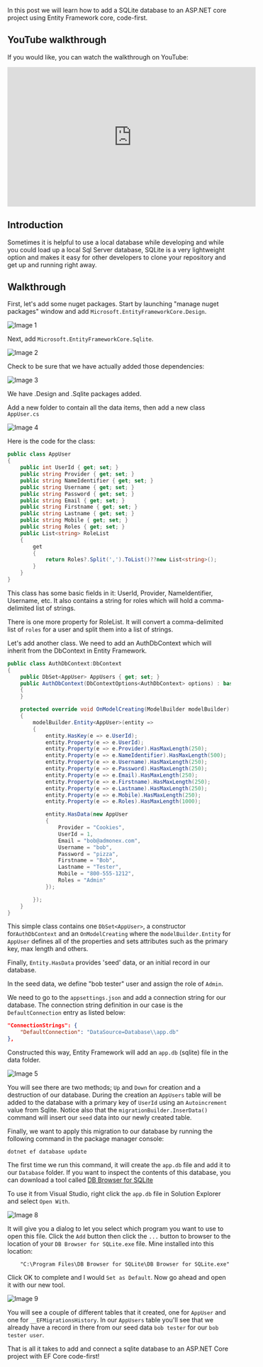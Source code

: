 In this post we will learn how to add a SQLite database to an ASP.NET core project using Entity Framework core, code-first.

## YouTube walkthrough
If you would like, you can watch the walkthrough on YouTube: 

<iframe width="560" height="315" class="video-frame" src="https://www.youtube.com/embed/z-Hll4Xddjs" title="YouTube video player" frameborder="0" allow="accelerometer; autoplay; clipboard-write; encrypted-media; gyroscope; picture-in-picture" allowfullscreen></iframe>

## Introduction 

Sometimes it is helpful to use a local database while developing and while you could load up a local Sql Server database, SQLite is a very lightweight option and makes it easy for other developers to clone your repository and get up and running right away.

## Walkthrough

First, let's add some nuget packages. Start by launching "manage nuget packages" window and add `Microsoft.EntityFrameworkCore.Design`.

![Image 1](https://raw.githubusercontent.com/mobiletonster/blogposts/main/code/aspnetcore/images/addsqlitedb/1-efcoredesign-cropped.jpg#screenshot "manage nuget - add ef core design")


Next, add `Microsoft.EntityFrameworkCore.Sqlite`.

![Image 2](https://raw.githubusercontent.com/mobiletonster/blogposts/main/code/aspnetcore/images/addsqlitedb/2-efcoresqlite-cropped.jpg#screenshot "manage nuget - add ef core sqlite")


Check to be sure that we have actually added those dependencies:

![Image 3](https://raw.githubusercontent.com/mobiletonster/blogposts/main/code/aspnetcore/images/addsqlitedb/3-dependenciesadded-cropped.jpg#screenshot "dependencies appear in solution explorer")

We have .Design and .Sqlite packages added.

Add a new folder to contain all the data items, then add a new class `AppUser.cs`

![Image 4](https://raw.githubusercontent.com/mobiletonster/blogposts/main/code/aspnetcore/images/addsqlitedb/4-datafolder-appuserclass-cropped.jpg#screenshot "screenshot of solution explorer showing data folder and AppUser class")

Here is the code for the class:

```csharp
public class AppUser
{
    public int UserId { get; set; }
    public string Provider { get; set; }
    public string NameIdentifier { get; set; }
    public string Username { get; set; }
    public string Password { get; set; }
    public string Email { get; set; }
    public string Firstname { get; set; }
    public string Lastname { get; set; }
    public string Mobile { get; set; }
    public string Roles { get; set; }
    public List<string> RoleList
    {
        get
        {
            return Roles?.Split(',').ToList()??new List<string>();
        }
    }
}
```

This class has some basic fields in it:
UserId, Provider, NameIdentifier, Username, etc. It also contains a string for roles which will hold a comma-delimited list of strings.

There is one more property for RoleList. It will convert a comma-delimited list of `roles` for a user and split them into a list of strings.

Let's add another class. We need to add an AuthDbContext which will inherit from the DbContext in Entity Framework.

```csharp
public class AuthDbContext:DbContext
{
    public DbSet<AppUser> AppUsers { get; set; }
    public AuthDbContext(DbContextOptions<AuthDbContext> options) : base(options)
    {
    }

    protected override void OnModelCreating(ModelBuilder modelBuilder)
    {
        modelBuilder.Entity<AppUser>(entity =>
        {
            entity.HasKey(e => e.UserId);
            entity.Property(e => e.UserId);
            entity.Property(e => e.Provider).HasMaxLength(250);
            entity.Property(e => e.NameIdentifier).HasMaxLength(500);
            entity.Property(e => e.Username).HasMaxLength(250);
            entity.Property(e => e.Password).HasMaxLength(250);
            entity.Property(e => e.Email).HasMaxLength(250);
            entity.Property(e => e.Firstname).HasMaxLength(250);
            entity.Property(e => e.Lastname).HasMaxLength(250);
            entity.Property(e => e.Mobile).HasMaxLength(250);
            entity.Property(e => e.Roles).HasMaxLength(1000);

            entity.HasData(new AppUser
            {
                Provider = "Cookies",
                UserId = 1,
                Email = "bob@admonex.com",
                Username = "bob",
                Password = "pizza",
                Firstname = "Bob",
                Lastname = "Tester",
                Mobile = "800-555-1212",
                Roles = "Admin"
            });

        });
    }
}
```

This simple class contains one `DbSet<AppUser>`,  a constructor for`AuthDbContext` and an `OnModelCreating` where the `modelBuilder.Entity` for `AppUser` defines all of the properties and sets attributes such as the primary key, max length and others.  

Finally, `Entity.HasData` provides 'seed' data, or an initial record in our database.

In the seed data, we define "bob tester" user and assign the role of `Admin`.

We need to go to the `appsettings.json` and add a connection string for our database. The connection string definition in our case is the `DefaultConnection` entry as listed below:

```json
"ConnectionStrings": {
    "DefaultConnection": "DataSource=Database\\app.db"
},
``` 
 Constructed this way, Entity Framework will add an `app.db` (sqlite) file in the data folder.
 
![Image 5](https://raw.githubusercontent.com/mobiletonster/blogposts/main/code/aspnetcore/images/addsqlitedb/5-app.db-cropped.jpg#screenshot)

You will see there are two methods; `Up` and `Down` for creation and a destruction of our database. During the creation an `AppUsers` table will be added to the database with a primary key of `UserId` using an `Autoincrement` value from Sqlite. Notice also that the `migrationBuilder.InserData()` command will insert our `seed` data into our newly created table.

Finally, we want to apply this migration to our database by running the following command in the package manager console:

```console
dotnet ef database update
```

The first time we run this command, it will create the `app.db` file and add it to our `Database` folder. If you want to inspect the contents of this database, you can download a tool called <a href="https://sqlitebrowser.org" target="_blank" rel="noopener">DB Browser for SQLite</a> 

To use it from Visual Studio, right click the `app.db` file in Solution Explorer and select `Open With`. 

![Image 8](https://raw.githubusercontent.com/mobiletonster/blogposts/main/code/aspnetcore/images/addsqlitedb/8-sqlitedbbrowser-cropped.jpg#screenshot "Use Open With to define tool to open our app.db file")

It will give you a dialog to let you select which program you want to use to open this file. Click the `Add` button then click the `...` button to browser to the location of your `DB Browser for SQLite.exe` file. Mine installed into this location:

```windows explorer
    "C:\Program Files\DB Browser for SQLite\DB Browser for SQLite.exe"
```
Click OK to complete and I would `Set as Default`. Now go ahead and open it with our new tool.

![Image 9](https://raw.githubusercontent.com/mobiletonster/blogposts/main/code/aspnetcore/images/addsqlitedb/9-dbbrowser-cropped.jpg#screenshot "DB Browser for SQLite app showing rows of data in app.db")

You will see a couple of different tables that it created, one for `AppUser` and one for `__EFMigrationsHistory`. In our `AppUsers` table you'll see that we already have a record in there from our seed data `bob tester` for our `bob tester user`.

That is all it takes to add and connect a sqlite database to an ASP.NET Core project with EF Core code-first!
